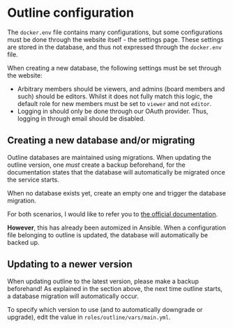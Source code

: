 # Outline configuration

The `docker.env` file contains many configurations, but some configurations must
be done through the website itself - the settings page. These settings are
stored in the database, and thus not expressed through the `docker.env` file.

When creating a new database, the following settings must be set through the
website:

- Arbitrary members should be viewers, and admins (board members and such) should
  be editors. Whilst it does not fully match this logic, the default role for
  new members must be set to `viewer` and not `editor`.
- Logging in should only be done through our OAuth provider. Thus, logging in
  through email should be disabled.

## Creating a new database and/or migrating

Outline databases are maintained using migrations. When updating
the outline version, one _must_ create a backup beforehand, for the
documentation states that the database will automatically be migrated once the
service starts.

When no database exists yet, create an empty one and trigger the database migration.

For both scenarios, I would like to refer you to [the official documentation](https://docs.getoutline.com/s/hosting/doc/docker-7pfeLP5a8t).

**However**, this has already been automized in Ansible. When a configuration
file belonging to outline is updated, the database will automatically be backed
up.

## Updating to a newer version

When updating outline to the latest version, please make a backup beforehand!
As explained in the section above, the next time outline starts, a database
migration will automatically occur.

To specify which version to use (and to automatically downgrade or upgrade),
edit the value in `roles/outline/vars/main.yml`.
